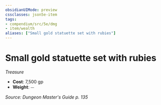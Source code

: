 ```yaml
---
obsidianUIMode: preview
cssclasses: json5e-item
tags:
- compendium/src/5e/dmg
- item/wealth
aliases: ["Small gold statuette set with rubies"]
---
```

# Small gold statuette set with rubies
*Treasure*  

- **Cost**: 7,500 gp
- **Weight**: ⏤

*Source: Dungeon Master's Guide p. 135*